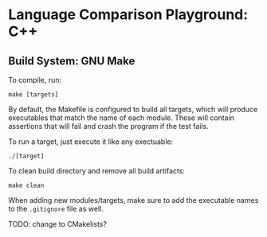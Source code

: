 # Language Comparison Playground: C++

## Build System: GNU Make

To compile, run:

```
make [targets]
```

By default, the Makefile is configured to build all targets, which will produce
executables that match the name of each module. These will contain assertions
that will fail and crash the program if the test fails.

To run a target, just execute it like any exectuable:

```
./[target]
```

To clean build directory and remove all build artifacts:

```
make clean
```

When adding new modules/targets, make sure to add the executable names to the
`.gitignore` file as well.

TODO: change to CMakelists?
